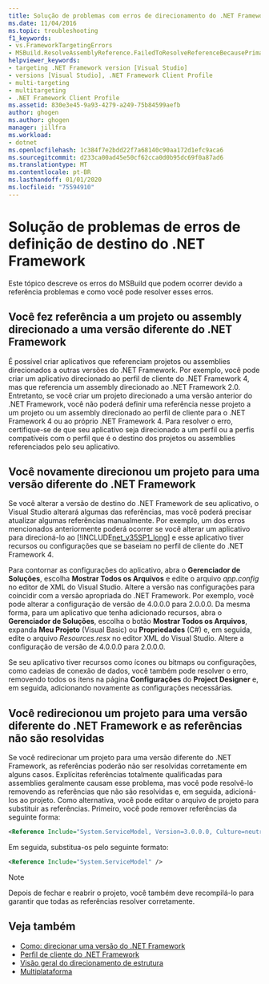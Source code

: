 ```yaml
---
title: Solução de problemas com erros de direcionamento do .NET Framework | Microsoft Docs
ms.date: 11/04/2016
ms.topic: troubleshooting
f1_keywords:
- vs.FrameworkTargetingErrors
- MSBuild.ResolveAssemblyReference.FailedToResolveReferenceBecausePrimaryAssemblyInExclusionList
helpviewer_keywords:
- targeting .NET Framework version [Visual Studio]
- versions [Visual Studio], .NET Framework Client Profile
- multi-targeting
- multitargeting
- .NET Framework Client Profile
ms.assetid: 830e3e45-9a93-4279-a249-75b84599aefb
author: ghogen
ms.author: ghogen
manager: jillfra
ms.workload:
- dotnet
ms.openlocfilehash: 1c384f7e2bdd22f7a68140c90aa172d1efc9aca6
ms.sourcegitcommit: d233ca00ad45e50cf62cca0d0b95dc69f0a87ad6
ms.translationtype: MT
ms.contentlocale: pt-BR
ms.lasthandoff: 01/01/2020
ms.locfileid: "75594910"
---
```

# <a name="troubleshoot-net-framework-targeting-errors"></a>Solução de problemas de erros de definição de destino do .NET Framework
Este tópico descreve os erros do MSBuild que podem ocorrer devido a referência problemas e como você pode resolver esses erros.

## <a name="you-have-referenced-a-project-or-assembly-that-targets-a-different-version-of-the-net-framework"></a>Você fez referência a um projeto ou assembly direcionado a uma versão diferente do .NET Framework
 É possível criar aplicativos que referenciam projetos ou assemblies direcionados a outras versões do .NET Framework. Por exemplo, você pode criar um aplicativo direcionado ao perfil de cliente do .NET Framework 4, mas que referencia um assembly direcionado ao .NET Framework 2.0. Entretanto, se você criar um projeto direcionado a uma versão anterior do .NET Framework, você não poderá definir uma referência nesse projeto a um projeto ou um assembly direcionado ao perfil de cliente para o .NET Framework 4 ou ao próprio .NET Framework 4. Para resolver o erro, certifique-se de que seu aplicativo seja direcionado a um perfil ou a perfis compatíveis com o perfil que é o destino dos projetos ou assemblies referenciados pelo seu aplicativo.

## <a name="you-have-re-targeted-a-project-to-a-different-version-of-the-net-framework"></a>Você novamente direcionou um projeto para uma versão diferente do .NET Framework
 Se você alterar a versão de destino do .NET Framework de seu aplicativo, o Visual Studio alterará algumas das referências, mas você poderá precisar atualizar algumas referências manualmente. Por exemplo, um dos erros mencionados anteriormente poderá ocorrer se você alterar um aplicativo para direcioná-lo ao [!INCLUDE[net_v35SP1_long](../msbuild/includes/net_v35sp1_long_md.md)] e esse aplicativo tiver recursos ou configurações que se baseiam no perfil de cliente do .NET Framework 4.

 Para contornar as configurações do aplicativo, abra o **Gerenciador de Soluções**, escolha **Mostrar Todos os Arquivos** e edite o arquivo *app.config* no editor de XML do Visual Studio. Altere a versão nas configurações para coincidir com a versão apropriada do .NET Framework. Por exemplo, você pode alterar a configuração de versão de 4.0.0.0 para 2.0.0.0. Da mesma forma, para um aplicativo que tenha adicionado recursos, abra o **Gerenciador de Soluções**, escolha o botão **Mostrar Todos os Arquivos**, expanda **Meu Projeto** (Visual Basic) ou **Propriedades** (C#) e, em seguida, edite o arquivo *Resources.resx* no editor XML do Visual Studio. Altere a configuração de versão de 4.0.0.0 para 2.0.0.0.

 Se seu aplicativo tiver recursos como ícones ou bitmaps ou configurações, como cadeias de conexão de dados, você também pode resolver o erro, removendo todos os itens na página **Configurações** do **Project Designer** e, em seguida, adicionando novamente as configurações necessárias.

## <a name="you-have-re-targeted-a-project-to-a-different-version-of-the-net-framework-and-references-do-not-resolve"></a>Você redirecionou um projeto para uma versão diferente do .NET Framework e as referências não são resolvidas
 Se você redirecionar um projeto para uma versão diferente do .NET Framework, as referências poderão não ser resolvidas corretamente em alguns casos. Explícitas referências totalmente qualificadas para assemblies geralmente causam esse problema, mas você pode resolvê-lo removendo as referências que não são resolvidas e, em seguida, adicioná-los ao projeto. Como alternativa, você pode editar o arquivo de projeto para substituir as referências. Primeiro, você pode remover referências da seguinte forma:

```xml
<Reference Include="System.ServiceModel, Version=3.0.0.0, Culture=neutral, PublicKeyToken=b77a5c561934e089, processorArchitecture=MSIL" />
```

 Em seguida, substitua-os pelo seguinte formato:

```xml
<Reference Include="System.ServiceModel" />
```

> [!NOTE]
> Depois de fechar e reabrir o projeto, você também deve recompilá-lo para garantir que todas as referências resolver corretamente.

## <a name="see-also"></a>Veja também

- [Como: direcionar uma versão do .NET Framework](../ide/visual-studio-multi-targeting-overview.md)
- [Perfil de cliente do .NET Framework](/dotnet/framework/deployment/client-profile)
- [Visão geral do direcionamento de estrutura](../ide/visual-studio-multi-targeting-overview.md)
- [Multiplataforma](../msbuild/msbuild-multitargeting-overview.md)
